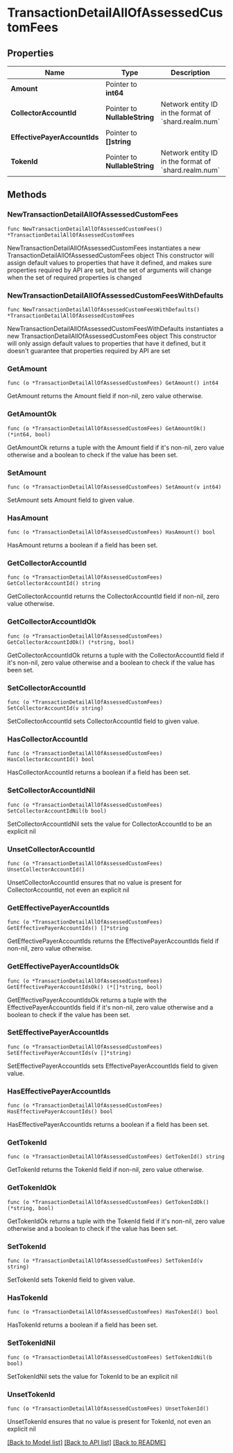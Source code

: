 # TransactionDetailAllOfAssessedCustomFees

## Properties

Name | Type | Description | Notes
------------ | ------------- | ------------- | -------------
**Amount** | Pointer to **int64** |  | [optional] 
**CollectorAccountId** | Pointer to **NullableString** | Network entity ID in the format of &#x60;shard.realm.num&#x60; | [optional] 
**EffectivePayerAccountIds** | Pointer to **[]string** |  | [optional] 
**TokenId** | Pointer to **NullableString** | Network entity ID in the format of &#x60;shard.realm.num&#x60; | [optional] 

## Methods

### NewTransactionDetailAllOfAssessedCustomFees

`func NewTransactionDetailAllOfAssessedCustomFees() *TransactionDetailAllOfAssessedCustomFees`

NewTransactionDetailAllOfAssessedCustomFees instantiates a new TransactionDetailAllOfAssessedCustomFees object
This constructor will assign default values to properties that have it defined,
and makes sure properties required by API are set, but the set of arguments
will change when the set of required properties is changed

### NewTransactionDetailAllOfAssessedCustomFeesWithDefaults

`func NewTransactionDetailAllOfAssessedCustomFeesWithDefaults() *TransactionDetailAllOfAssessedCustomFees`

NewTransactionDetailAllOfAssessedCustomFeesWithDefaults instantiates a new TransactionDetailAllOfAssessedCustomFees object
This constructor will only assign default values to properties that have it defined,
but it doesn't guarantee that properties required by API are set

### GetAmount

`func (o *TransactionDetailAllOfAssessedCustomFees) GetAmount() int64`

GetAmount returns the Amount field if non-nil, zero value otherwise.

### GetAmountOk

`func (o *TransactionDetailAllOfAssessedCustomFees) GetAmountOk() (*int64, bool)`

GetAmountOk returns a tuple with the Amount field if it's non-nil, zero value otherwise
and a boolean to check if the value has been set.

### SetAmount

`func (o *TransactionDetailAllOfAssessedCustomFees) SetAmount(v int64)`

SetAmount sets Amount field to given value.

### HasAmount

`func (o *TransactionDetailAllOfAssessedCustomFees) HasAmount() bool`

HasAmount returns a boolean if a field has been set.

### GetCollectorAccountId

`func (o *TransactionDetailAllOfAssessedCustomFees) GetCollectorAccountId() string`

GetCollectorAccountId returns the CollectorAccountId field if non-nil, zero value otherwise.

### GetCollectorAccountIdOk

`func (o *TransactionDetailAllOfAssessedCustomFees) GetCollectorAccountIdOk() (*string, bool)`

GetCollectorAccountIdOk returns a tuple with the CollectorAccountId field if it's non-nil, zero value otherwise
and a boolean to check if the value has been set.

### SetCollectorAccountId

`func (o *TransactionDetailAllOfAssessedCustomFees) SetCollectorAccountId(v string)`

SetCollectorAccountId sets CollectorAccountId field to given value.

### HasCollectorAccountId

`func (o *TransactionDetailAllOfAssessedCustomFees) HasCollectorAccountId() bool`

HasCollectorAccountId returns a boolean if a field has been set.

### SetCollectorAccountIdNil

`func (o *TransactionDetailAllOfAssessedCustomFees) SetCollectorAccountIdNil(b bool)`

 SetCollectorAccountIdNil sets the value for CollectorAccountId to be an explicit nil

### UnsetCollectorAccountId
`func (o *TransactionDetailAllOfAssessedCustomFees) UnsetCollectorAccountId()`

UnsetCollectorAccountId ensures that no value is present for CollectorAccountId, not even an explicit nil
### GetEffectivePayerAccountIds

`func (o *TransactionDetailAllOfAssessedCustomFees) GetEffectivePayerAccountIds() []*string`

GetEffectivePayerAccountIds returns the EffectivePayerAccountIds field if non-nil, zero value otherwise.

### GetEffectivePayerAccountIdsOk

`func (o *TransactionDetailAllOfAssessedCustomFees) GetEffectivePayerAccountIdsOk() (*[]*string, bool)`

GetEffectivePayerAccountIdsOk returns a tuple with the EffectivePayerAccountIds field if it's non-nil, zero value otherwise
and a boolean to check if the value has been set.

### SetEffectivePayerAccountIds

`func (o *TransactionDetailAllOfAssessedCustomFees) SetEffectivePayerAccountIds(v []*string)`

SetEffectivePayerAccountIds sets EffectivePayerAccountIds field to given value.

### HasEffectivePayerAccountIds

`func (o *TransactionDetailAllOfAssessedCustomFees) HasEffectivePayerAccountIds() bool`

HasEffectivePayerAccountIds returns a boolean if a field has been set.

### GetTokenId

`func (o *TransactionDetailAllOfAssessedCustomFees) GetTokenId() string`

GetTokenId returns the TokenId field if non-nil, zero value otherwise.

### GetTokenIdOk

`func (o *TransactionDetailAllOfAssessedCustomFees) GetTokenIdOk() (*string, bool)`

GetTokenIdOk returns a tuple with the TokenId field if it's non-nil, zero value otherwise
and a boolean to check if the value has been set.

### SetTokenId

`func (o *TransactionDetailAllOfAssessedCustomFees) SetTokenId(v string)`

SetTokenId sets TokenId field to given value.

### HasTokenId

`func (o *TransactionDetailAllOfAssessedCustomFees) HasTokenId() bool`

HasTokenId returns a boolean if a field has been set.

### SetTokenIdNil

`func (o *TransactionDetailAllOfAssessedCustomFees) SetTokenIdNil(b bool)`

 SetTokenIdNil sets the value for TokenId to be an explicit nil

### UnsetTokenId
`func (o *TransactionDetailAllOfAssessedCustomFees) UnsetTokenId()`

UnsetTokenId ensures that no value is present for TokenId, not even an explicit nil

[[Back to Model list]](../README.md#documentation-for-models) [[Back to API list]](../README.md#documentation-for-api-endpoints) [[Back to README]](../README.md)


